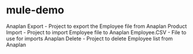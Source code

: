 # mule-demo
Anaplan Export - Project to export the Employee file from Anaplan
Product Import - Project to import Employee file to Anaplan
Employee.CSV - File to use for imports
Anaplan Delete - Project to delete Employee list from Anaplan
